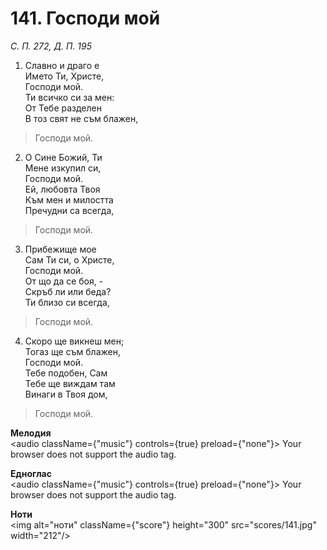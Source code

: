 # 141. Господи мой

_С. П. 272, Д. П. 195_

1. Славно и драго е  
Името Ти, Христе,  
Господи мой.  
Ти всичко си за мен:  
От Тебе разделен  
В тоз свят не съм блажен,  

> Господи мой.  

2. О Сине Божий, Ти  
Мене изкупил си,  
Господи мой.  
Ей, любовта Твоя  
Към мен и милостта  
Пречудни са всегда,  

> Господи мой.  

3. Прибежище мое  
Сам Ти си, о Христе,  
Господи мой.  
От що да се боя, -  
Скръб ли или беда?  
Ти близо си всегда,  

> Господи мой.  

4. Скоро ще викнеш мен;  
Тогаз ще съм блажен,  
Господи мой.  
Тебе подобен, Сам  
Тебе ще виждам там  
Винаги в Твоя дом,  

> Господи мой.

**Мелодия**  
<audio className={"music"} controls={true} preload={"none"}>
    <source src="mp3/141.mp3" type="audio/mpeg"/>
    Your browser does not support the audio tag.
</audio>

**Едноглас**  
<audio className={"music"} controls={true} preload={"none"}>
    <source src="transp/141.mp3" type="audio/mpeg"/>
    Your browser does not support the audio tag.
</audio>

**Ноти**  
<img alt="ноти" className={"score"} height="300" src="scores/141.jpg" width="212"/>

